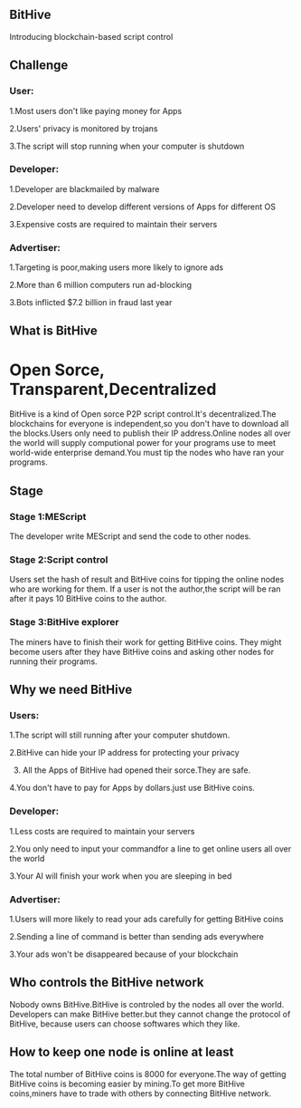 ## BitHive

Introducing blockchain-based script control

## Challenge

### User:

1.Most users don't like paying money for Apps

2.Users' privacy is monitored by trojans

3.The script will stop running when your computer is shutdown

### Developer:
1.Developer are blackmailed by malware

2.Developer need to develop different versions of Apps for different OS

3.Expensive costs are required to maintain their servers
### Advertiser:
1.Targeting is poor,making users more likely to ignore ads

2.More than 6 million computers run ad-blocking

3.Bots inflicted $7.2 billion in fraud last year
## What is BitHive
# Open Sorce, Transparent,Decentralized
BitHive is a kind of Open sorce P2P script control.It's decentralized.The blockchains for everyone is independent,so you don't
 have to download all the blocks.Users only need to publish their IP address.Online nodes all over the 
world will supply computional power for your programs use to meet world-wide enterprise demand.You must tip the nodes 
who have ran your programs.
## Stage
### Stage 1:MEScript
The developer write MEScript and send the code to other nodes.
### Stage 2:Script control
Users set the hash of result and BitHive coins for tipping the online nodes who are working for them.
If a user is not the author,the script will be ran after it pays 10 BitHive coins to the author.
### Stage 3:BitHive explorer
The miners have to finish their work for getting BitHive coins. They might become users 
after they have BitHive coins and asking other nodes for running their programs.
## Why we need BitHive
### Users:
1.The script will still running after your computer shutdown.

2.BitHive can hide your IP address for protecting your privacy

3. All the Apps of BitHive had opened their sorce.They are safe.

4.You don't have to pay for Apps by dollars.just use BitHive coins.
### Developer:
1.Less costs are required to maintain your servers

2.You only need to input your commandfor a line to get online users all over the world

3.Your AI will finish your work when you are sleeping in bed
### Advertiser:
1.Users will more likely to read your ads carefully for getting BitHive coins

2.Sending a line of command is better than sending ads everywhere

3.Your ads won't be disappeared because of your blockchain
## Who controls the BitHive network
Nobody owns BitHive.BitHive is controled by the nodes all over the world.
Developers can make BitHive better.but they cannot change the protocol of BitHive,
because users can choose softwares which they like.
## How to keep one node is online at least
The total number of BitHive coins is 8000 for everyone.The way of getting BitHive coins
is becoming easier by mining.To get more BitHive coins,miners have to trade with others
by connecting BitHive network.
